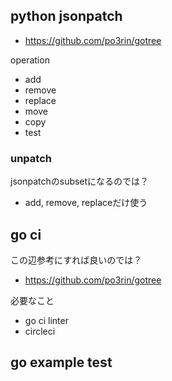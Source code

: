 ## python jsonpatch

- https://github.com/po3rin/gotree

operation

- add
- remove
- replace
- move
- copy
- test

### unpatch

jsonpatchのsubsetになるのでは？

- add, remove, replaceだけ使う


## go ci

この辺参考にすれば良いのでは？

- https://github.com/po3rin/gotree

必要なこと

- go ci linter
- circleci

## go example test



